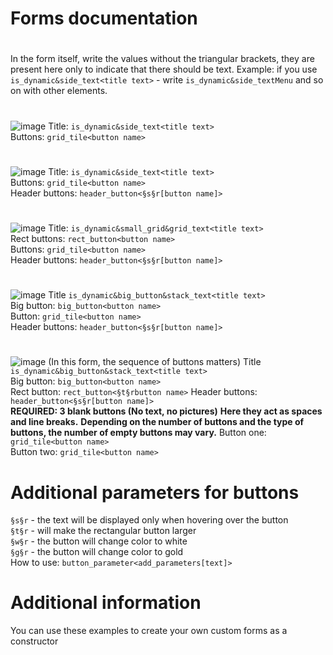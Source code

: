 # Forms documentation

#
In the form itself, write the values without the triangular brackets, they are present here only to indicate that there should be text. Example: if you use ```is_dynamic&side_text<title text>``` - write ```is_dynamic&side_textMenu``` and so on with other elements.
#

![image](https://user-images.githubusercontent.com/83061703/202968771-69dcac6e-205f-4d0b-bd6f-38198fb78852.png)
Title: ```is_dynamic&side_text<title text>```  
Buttons: ```grid_tile<button name>```  

# 
![image](https://user-images.githubusercontent.com/83061703/202969365-f4f1c063-3146-428f-8402-1bbefa8def25.png)
Title: ```is_dynamic&side_text<title text>```  
Buttons: ```grid_tile<button name>```  
Header buttons: ```header_button<§s§r[button name]>```

# 
![image](https://user-images.githubusercontent.com/83061703/202970775-5119837d-e7a3-408d-98c5-4c317bb5c952.png)
Title: ```is_dynamic&small_grid&grid_text<title text>```  
Rect buttons: ```rect_button<button name>```  
Buttons: ```grid_tile<button name>```  
Header buttons: ```header_button<§s§r[button name]>```

# 
![image](https://user-images.githubusercontent.com/83061703/202971792-a61ab216-ecb8-4f3e-8be0-fb90713ed039.png)
Title ```is_dynamic&big_button&stack_text<title text>```  
Big button: ```big_button<button name>```  
Button: ```grid_tile<button name>```  
Header buttons: ```header_button<§s§r[button name]>```

# 
![image](https://user-images.githubusercontent.com/83061703/202972785-25ecf8d1-244a-4d98-9712-4430d29a5d07.png)
(In this form, the sequence of buttons matters)
Title ```is_dynamic&big_button&stack_text<title text>```  
Big button: ```big_button<button name>```  
Rect button: ```rect_button<§t§rbutton name>```
Header buttons: ```header_button<§s§r[button name]>```  
**REQUIRED: 3 blank buttons (No text, no pictures)**
**Here they act as spaces and line breaks.**
**Depending on the number of buttons and the type of buttons, the number of empty buttons may vary.**
Button one: ```grid_tile<button name>```  
Button two: ```grid_tile<button name>```  

  
# Additional parameters for buttons
```§s§r``` - the text will be displayed only when hovering over the button  
```§t§r``` - will make the rectangular button larger  
```§w§r``` - the button will change color to white  
```§g§r``` - the button will change color to gold  
How to use: ```button_parameter<add_parameters[text]>```

# Additional information
You can use these examples to create your own custom forms as a constructor
